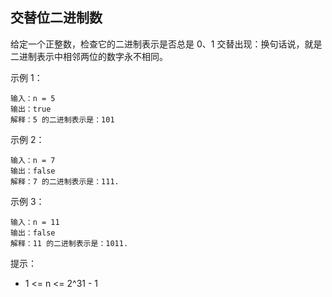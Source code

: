 ## 交替位二进制数

给定一个正整数，检查它的二进制表示是否总是 0、1 交替出现：换句话说，就是二进制表示中相邻两位的数字永不相同。

示例 1：

```
输入：n = 5
输出：true
解释：5 的二进制表示是：101
```

示例 2：

```
输入：n = 7
输出：false
解释：7 的二进制表示是：111.
```

示例 3：

```
输入：n = 11
输出：false
解释：11 的二进制表示是：1011.
```

提示：

* 1 <= n <= 2^31 - 1
